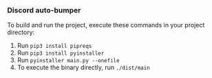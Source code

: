 ### Discord auto-bumper

To build and run the project, execute these commands in your project directory:

1. Run `pip3 install pipreqs`
2. Run `pip3 install pyinstaller`
3. Run `pyinstaller main.py --onefile`
4. To execute the binary directly, run `./dist/main`
